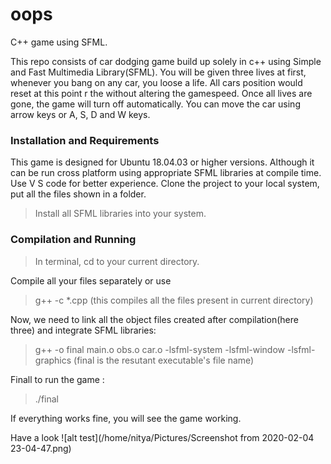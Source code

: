 # oops
C++ game using SFML. 

This repo consists of car dodging game build up solely in c++ using Simple and Fast Multimedia Library(SFML).
You will be given three lives at first, whenever you bang on any car, you loose a life. All cars position would reset at this point
r the without altering the gamespeed. Once all lives are gone, the game will turn off automatically. You can move the car using arrow keys or
A, S, D and W keys.

### Installation and Requirements
This game is designed for Ubuntu 18.04.03 or higher versions. Although it can be run cross platform using appropriate SFML libraries at compile time. 
Use V S code for better experience. Clone the project to your local system, put all the files shown in a folder.
> Install all SFML libraries into your system.

### Compilation and Running

> In terminal, cd to your current directory.

 Compile all your files separately or use 
 
> g++ -c *.cpp (this compiles all the files present in current directory)

Now, we need to link all the object files created after compilation(here three) and integrate SFML libraries:
> g++ -o final main.o obs.o car.o -lsfml-system -lsfml-window -lsfml-graphics (final is the resutant executable's file name)

Finall to run the game :
> ./final

If everything works fine, you will see the game working.

Have a look
![alt test](/home/nitya/Pictures/Screenshot from 2020-02-04 23-04-47.png)
